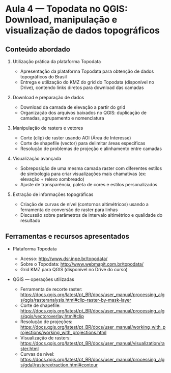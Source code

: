 # Aula 4 — Topodata no QGIS: Download, manipulação e visualização de dados topográficos

## Conteúdo abordado

1. Utilização prática da plataforma Topodata
   - Apresentação da plataforma Topodata para obtenção de dados topográficos do Brasil
   - Entrega e utilização do KMZ do grid do Topodata (disponível no Drive), contendo links diretos para download das camadas

2. Download e preparação de dados
   - Download da camada de elevação a partir do grid
   - Organização dos arquivos baixados no QGIS: duplicação de camadas, agrupamento e nomenclatura

3. Manipulação de rasters e vetores
   - Corte (clip) de raster usando AOI (Área de Interesse)
   - Corte de shapefile (vector) para delimitar áreas específicas
   - Resolução de problemas de projeção e alinhamento entre camadas

4. Visualização avançada
   - Sobreposição de uma mesma camada raster com diferentes estilos de simbologia para criar visualizações mais chamativas (ex: elevação + relevo sombreado)
   - Ajuste de transparência, paleta de cores e estilos personalizados

5. Extração de informações topográficas
   - Criação de curvas de nível (contornos altimétricos) usando a ferramenta de conversão de raster para linhas
   - Discussão sobre parâmetros de intervalo altimétrico e qualidade do resultado

## Ferramentas e recursos apresentados

- Plataforma Topodata
  - Acesso: http://www.dsr.inpe.br/topodata/
  - Sobre o Topodata: http://www.webmapit.com.br/topodata/
  - Grid KMZ para QGIS (disponível no Drive do curso)

- QGIS — operações utilizadas
  - Ferramenta de recorte raster: https://docs.qgis.org/latest/pt_BR/docs/user_manual/processing_algs/qgis/rasteranalysis.html#clip-raster-by-mask-layer
  - Corte de shapefile: https://docs.qgis.org/latest/pt_BR/docs/user_manual/processing_algs/qgis/vectoroverlay.html#clip
  - Resolução de projeções: https://docs.qgis.org/latest/pt_BR/docs/user_manual/working_with_projections/working_with_projections.html
  - Visualização de rasters: https://docs.qgis.org/latest/pt_BR/docs/user_manual/visualization/raster.html
  - Curvas de nível: https://docs.qgis.org/latest/pt_BR/docs/user_manual/processing_algs/gdal/rasterextraction.html#contour
